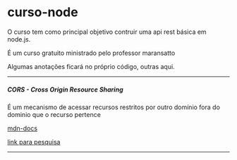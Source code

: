# curso-node

O curso tem como principal objetivo contruir uma api rest básica em node.js.

É um curso gratuito ministrado pelo professor maransatto

Algumas anotações ficará no próprio código, outras aqui.

---

##### CORS - Cross Origin Resource Sharing

É um mecanismo de acessar recursos restritos por outro domínio fora do dominio que o recurso pertence

[mdn-docs](https://developer.mozilla.org/en-US/docs/Web/HTTP/CORS)

[link para pesquisa](https://www.treinaweb.com.br/blog/o-que-e-cors-e-como-resolver-os-principais-erros/#:~:text=Ciclo%20de%20uma%20requisi%C3%A7%C3%A3o%20com,recurso%20ser%C3%A1%20carregado%20ou%20n%C3%A3o.%E2%80%B8)

---
